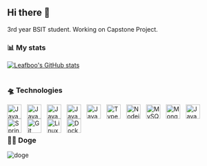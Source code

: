 ## Hi there  🗿
3rd year BSIT student. Working on Capstone Project.
<!--
**leafboo/leafboo** is a ✨ _special_ ✨ repository because its `README.md` (this file) appears on your GitHub profile.

Here are some ideas to get you started:

- 🔭 I’m currently working on ...
- 🌱 I’m currently learning ...
- 👯 I’m looking to collaborate on ...
- 🤔 I’m looking for help with ...
- 💬 Ask me about ...
- 📫 How to reach me: ...
- 😄 Pronouns: ...
- ⚡ Fun fact: ...
-->


### 📊 My stats
[![Leafboo's GitHub stats](https://github-readme-stats.vercel.app/api?username=leafboo&show_icons=true&theme=tokyonight)](https://github.com/leafboo/github-readme-stats)


#

### 🛸 Technologies
<img align="left" alt="Java" width="33px" style="padding-right:10px;" src="https://cdn.jsdelivr.net/gh/devicons/devicon@latest/icons/html5/html5-original.svg" />

<img align="left" alt="Java" width="33px" style="padding-right:10px;" src="https://cdn.jsdelivr.net/gh/devicons/devicon@latest/icons/css3/css3-original.svg" />

<a href="https://tailwindcss.com" target="_blank"><img align="left" alt="Java" width="33px" style="padding-right:10px;" src="https://cdn.jsdelivr.net/gh/devicons/devicon@latest/icons/tailwindcss/tailwindcss-original.svg" /></a>

<img align="left" alt="Java" width="33px" style="padding-right:10px;" src="https://cdn.jsdelivr.net/gh/devicons/devicon@latest/icons/javascript/javascript-original.svg" />

<img align="left" alt="Java" width="33px" style="padding-right:10px;" src="https://cdn.jsdelivr.net/gh/devicons/devicon@latest/icons/react/react-original.svg" />

<a href="https://www.typescriptlang.org" target="_blank"><img align="left" alt="TypeScript" width="33px" style="padding-right:10px;" src="https://cdn.jsdelivr.net/gh/devicons/devicon@latest/icons/typescript/typescript-original.svg" /></a>

<a href="https://nodejs.org/en" target="_blank"><img align="left" alt="Nodejs" width="33px" style="padding-right:10px;" src="https://cdn.jsdelivr.net/gh/devicons/devicon@latest/icons/nodejs/nodejs-original.svg" /></a>

<a href="https://www.mysql.com" target="_blank"><img align="left" alt="MySQL" width="33px" style="padding-right:10px;" src="https://cdn.jsdelivr.net/gh/devicons/devicon@latest/icons/mysql/mysql-original.svg" /></a>

<a href="https://www.mongodb.com/" target="_blank"><img align="left" alt="MongoDB" width="33px" style="padding-right:10px;" src="https://cdn.jsdelivr.net/gh/devicons/devicon@latest/icons/mongodb/mongodb-plain.svg" /></a>

<a href="https://www.java.com/en/" target="_blank"><img align="left" alt="Java" width="33px" style="padding-right:10px;" src="https://cdn.jsdelivr.net/gh/devicons/devicon@latest/icons/java/java-original.svg" /></a>

<a href="https://spring.io/" target="_blank"><img align="left" alt="SpringBoot" width="33px" style="padding-right:10px;" src="https://cdn.jsdelivr.net/gh/devicons/devicon@latest/icons/spring/spring-original.svg" /></a>

<a href="https://git-scm.com" target="_blank"><img align="left" alt="Git" width="33px" style="padding-right:10px;" src="https://cdn.jsdelivr.net/gh/devicons/devicon@latest/icons/git/git-original.svg" /></a>

<a href="https://www.linux.com/what-is-linux/" target="_blank"><img align="left" alt="Linux" width="33px" style="padding-right:10px;" src="https://cdn.jsdelivr.net/gh/devicons/devicon@latest/icons/linux/linux-original.svg" /></a>

<a href="https://www.docker.com/" target="_blank"><img align="left" alt="Docker" width="33px" style="padding-right:10px;" src="https://cdn.jsdelivr.net/gh/devicons/devicon@latest/icons/docker/docker-original.svg" /></a>

<br><br>
          


#

### 🐕‍🦺 Doge

![doge](https://github.com/leafboo/leafboo/assets/110758056/ce67ff95-6c7f-427d-bdad-9458e6969169)



